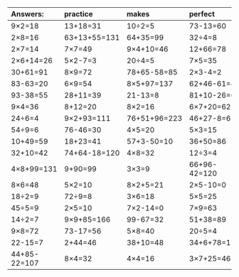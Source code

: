 | Answers: | practice | makes | perfect | ! |
| :--- | :--- | :--- | :--- | :--- |
| 9×2=18 | 13+18=31 | 10÷2=5 | 73-13=60 | 5×9-9=36 | 
| 2×8=16 | 63+13+55=131 | 64+35=99 | 32÷4=8 | 8÷2=4 | 
| 2×7=14 | 7×7=49 | 9×4+10=46 | 12+66=78 | 2+36=38 | 
| 2×6+14=26 | 5×2-7=3 | 20÷4=5 | 7×5=35 | 54÷6=9 | 
| 30+61=91 | 8×9=72 | 78+65-58=85 | 2×3-4=2 | 94+72+88=254 | 
| 83-63=20 | 6×9=54 | 8×5+97=137 | 62+46-61=47 | 92-55=37 | 
| 93-38=55 | 28+11=39 | 21-13=8 | 81+10-26=65 | 4×6=24 | 
| 9×4=36 | 8+12=20 | 8×2=16 | 6×7+20=62 | 17+76=93 | 
| 24÷6=4 | 9×2+93=111 | 76+51+96=223 | 46+27-8=65 | 12÷2=6 | 
| 54÷9=6 | 76-46=30 | 4×5=20 | 5×3=15 | 2×6+12=24 | 
| 10+49=59 | 18+23=41 | 57+3-50=10 | 36+50=86 | 3×2=6 | 
| 32+10=42 | 74+64-18=120 | 4×8=32 | 12÷3=4 | 8×5=40 | 
| 4×8+99=131 | 9+90=99 | 3×3=9 | 66+96-42=120 | 8×3=24 | 
| 8×6=48 | 5×2=10 | 8×2+5=21 | 2×5-10=0 | 4×3=12 | 
| 18÷2=9 | 72÷9=8 | 3×6=18 | 5×5=25 | 3×5=15 | 
| 45÷5=9 | 2×5=10 | 7×2-14=0 | 7×9=63 | 9×3=27 | 
| 14÷2=7 | 9×9+85=166 | 99-67=32 | 51+38=89 | 35÷5=7 | 
| 9×8=72 | 73-17=56 | 5×8=40 | 20÷5=4 | 5×7=35 | 
| 22-15=7 | 2+44=46 | 38+10=48 | 34+6+78=118 | 91-46=45 | 
| 44+85-22=107 | 8×4=32 | 4×4=16 | 3×7+25=46 | 83-68=15 | 
